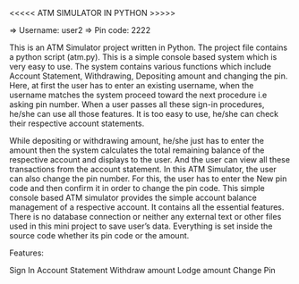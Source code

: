 <<<<< ATM SIMULATOR IN PYTHON >>>>>

=> Username: user2
=> Pin code: 2222


This is an ATM Simulator project written in Python. The project file contains a python script (atm.py). This is a simple console based system which is very easy to use. The system contains various functions which include Account Statement, Withdrawing, Depositing amount and changing the pin. Here, at first the user has to enter an existing username, when the username matches the system proceed toward the next procedure i.e asking pin number. When a user passes all these sign-in procedures, he/she can use all those features. It is too easy to use, he/she can check their respective account statements.

While depositing or withdrawing amount, he/she just has to enter the amount then the system calculates the total remaining balance of the respective account and displays to the user. And the user can view all these transactions from the account statement. In this ATM Simulator, the user can also change the pin number. For this, the user has to enter the New pin code and then confirm it in order to change the pin code. This simple console based ATM simulator provides the simple account balance management of a respective account. It contains all the essential features. There is no database connection or neither any external text or other files used in this mini project to save user’s data. Everything is set inside the source code whether its pin code or the amount.


Features:

Sign In
Account Statement
Withdraw amount
Lodge amount
Change Pin


